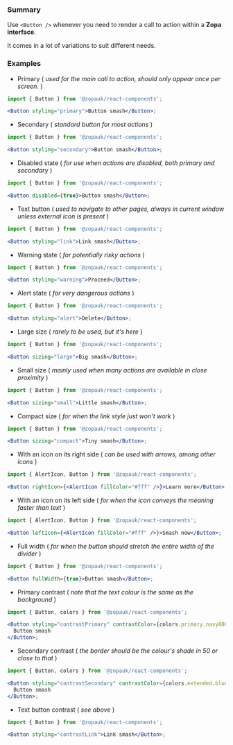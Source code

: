 ### Summary

Use `<Button />` whenever you need to render a call to action within a **Zopa interface**.

It comes in a lot of variations to suit different needs.

### Examples

- Primary ( _used for the main call to action, should only appear once per screen._ )

```jsx
import { Button } from '@zopauk/react-components';

<Button styling="primary">Button smash</Button>;
```

- Secondary ( _standard button for most actions_ )

```jsx
import { Button } from '@zopauk/react-components';

<Button styling="secondary">Button smash</Button>;
```

- Disabled state ( _for use when actions are disabled, both primary and secondary_ )

```jsx
import { Button } from '@zopauk/react-components';

<Button disabled={true}>Button smash</Button>;
```

- Text button ( _used to navigate to other pages, always in current window unless external icon is present_ )

```jsx
import { Button } from '@zopauk/react-components';

<Button styling="link">Link smash</Button>;
```

- Warning state ( _for potentially risky actions_ )

```jsx
import { Button } from '@zopauk/react-components';

<Button styling="warning">Proceed</Button>;
```

- Alert state ( _for very dangerous actions_ )

```jsx
import { Button } from '@zopauk/react-components';

<Button styling="alert">Delete</Button>;
```

- Large size ( _rarely to be used, but it's here_ )

```jsx
import { Button } from '@zopauk/react-components';

<Button sizing="large">Big smash</Button>;
```

- Small size ( _mainly used when many actions are available in close proximity_ )

```jsx
import { Button } from '@zopauk/react-components';

<Button sizing="small">Little smash</Button>;
```

- Compact size ( _for when the link style just won't work_ )

```jsx
import { Button } from '@zopauk/react-components';

<Button sizing="compact">Tiny smash</Button>;
```

- With an icon on its right side ( _can be used with arrows, among other icons_ )

```jsx
import { AlertIcon, Button } from '@zopauk/react-components';

<Button rightIcon={<AlertIcon fillColor="#fff" />}>Learn more</Button>;
```

- With an icon on its left side ( _for when the icon conveys the meaning faster than text_ )

```jsx
import { AlertIcon, Button } from '@zopauk/react-components';

<Button leftIcon={<AlertIcon fillColor="#fff" />}>Smash now</Button>;
```

- Full width ( _for when the button should stretch the entire width of the divider_ )

```jsx
import { Button } from '@zopauk/react-components';

<Button fullWidth={true}>Button smash</Button>;
```

- Primary contrast ( _note that the text colour is the same as the background_ )

```jsx { "props": { "style": { "backgroundColor": "#141E64", "border": "2px solid #efefef" } } }
import { Button, colors } from '@zopauk/react-components';

<Button styling="contrastPrimary" contrastColor={colors.primary.navy800}>
  Button smash
</Button>;
```

- Secondary contrast ( _the border should be the colour's shade in 50 or close to that_ )

```jsx { "props": { "style": { "backgroundColor": "#141E64", "border": "2px solid #efefef" } } }
import { Button, colors } from '@zopauk/react-components';

<Button styling="contrastSecondary" contrastColor={colors.extended.blue25}>
  Button smash
</Button>;
```

- Text button contrast ( _see above_ )

```jsx { "props": { "style": { "backgroundColor": "#141E64", "border": "2px solid #efefef" } } }
import { Button } from '@zopauk/react-components';

<Button styling="contrastLink">Link smash</Button>;
```
